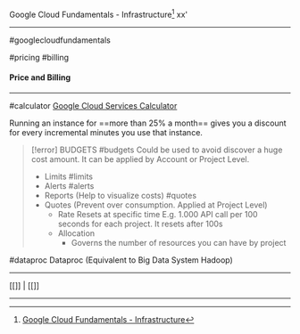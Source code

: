 Google Cloud Fundamentals - Infrastructure[^1] 
xx'
***
#googlecloudfundamentals 


#pricing #billing
#### Price and Billing
***
#calculator
[Google Cloud Services Calculator](cloud.google.com/products/calculator)

Running an instance for ==more than 25% a month== gives you a discount for every incremental minutes you use that instance.

>[!error] BUDGETS #budgets
>Could be used to avoid discover a huge cost amount.
>It can be applied by Account or Project Level.
>- Limits #limits
>- Alerts #alerts
>- Reports (Help to visualize costs)
>#quotes
>- Quotes (Prevent over consumption. Applied at Project Level)
>	- Rate 
>		Resets at specific time
>			E.g. 1.000 API call per 100 seconds for each project.
>			It resets after 100s
>	- Allocation
>		- Governs the number of resources you can have by project






#dataproc
Dataproc (Equivalent to Big Data System Hadoop)



***
[[]] | [[]]

***
[^1]: [Google Cloud Fundamentals - Infrastructure](https://www.coursera.org/learn/gcp-fundamentals/home)


